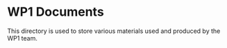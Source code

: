 # WP1 Documents

This directory is used to store various materials used and produced by the WP1 team.

